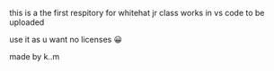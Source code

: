 this is a the first respitory for whitehat jr class works in vs code to be uploaded

use it as u want no licenses 😀


made by k..m 

